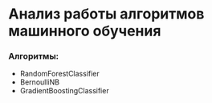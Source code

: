 # Анализ работы алгоритмов машинного обучения

### Алгоритмы:

 - RandomForestClassifier
 - BernoulliNB
 - GradientBoostingClassifier


